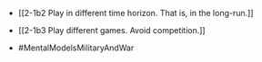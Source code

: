 
- [[2-1b2 Play in different time horizon. That is, in the long-run.]]
- [[2-1b3 Play different games. Avoid competition.]]

- #MentalModelsMilitaryAndWar
